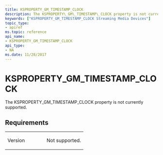 ```yaml
---
title: KSPROPERTY_GM_TIMESTAMP_CLOCK
description: The KSPROPERTY\_GM\_TIMESTAMP\_CLOCK property is not currently supported.
keywords: ["KSPROPERTY_GM_TIMESTAMP_CLOCK Streaming Media Devices"]
topic_type:
- apiref
ms.topic: reference
api_name:
- KSPROPERTY_GM_TIMESTAMP_CLOCK
api_type:
- NA
ms.date: 11/28/2017
---
```


# KSPROPERTY\_GM\_TIMESTAMP\_CLOCK


The KSPROPERTY\_GM\_TIMESTAMP\_CLOCK property is not currently supported.

## Requirements

<table>
<colgroup>
<col width="50%" />
<col width="50%" />
</colgroup>
<tbody>
<tr class="odd">
<td><p>Version</p></td>
<td><p>Not supported.</p></td>
</tr>
</tbody>
</table>

 

 





